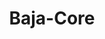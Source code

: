 ---
title: Baja-Core
excerpt: Baja-Core is a TSWoW demo library that gives real world examples for TSWoW
url_override: https://github.com/bajahouse/baja-core
icon:
  type: fa-solid
  name: fa-mountain-sun
color: green
---